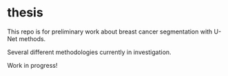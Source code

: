 # thesis

This repo is for preliminary work about breast cancer segmentation with U-Net methods. 

Several different methodologies currently in investigation.

Work in progress!
